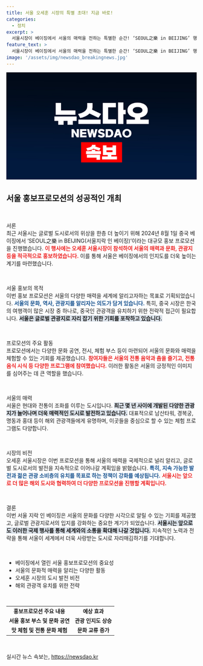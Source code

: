 ```yaml
---
title: 서울 오세훈 시장의 특별 초대! 지금 바로!
categories:
  - 정치
excerpt: >
  서울시장이 베이징에서 서울의 매력을 전하는 특별한 순간! ‘SEOUL之樂 in BEIJING’ 행사에서 의욕 넘치는 모습으로 한국 문화를 홍보하며 화제를 모았다. 클릭해서 자세히 알아보세요!
feature_text: >
  서울시장이 베이징에서 서울의 매력을 전하는 특별한 순간! ‘SEOUL之樂 in BEIJING’ 행사에서 의욕 넘치는 모습으로 한국 문화를 홍보하며 화제를 모았다. 클릭해서 자세히 알아보세요!
image: '/assets/img/newsdao_breakingnews.jpg'
---
```


<p><img src="/assets/img/newsdao_breakingnews.jpg" alt="flaretime 속보" /></p>

<h2 data-ke-size="size26">서울 홍보프로모션의 성공적인 개최</h2>

<p data-ke-size="size16">&nbsp;</p>

<p>서론<br />
최근 서울시는 글로벌 도시로서의 위상을 한층 더 높이기 위해 2024년 8월 1일 중국 베이징에서 ‘SEOUL之樂 in BEIJING(서울지락 인 베이징)’이라는 대규모 홍보 프로모션을 진행했습니다. <b><span style="color: #ee2323;">이 행사에는 오세훈 서울시장이 참석하여 서울의 매력과 문화, 관광지 등을 적극적으로 홍보하였습니다.</span></b> 이를 통해 서울은 베이징에서의 인지도를 더욱 높이는 계기를 마련했습니다.</p>

<p data-ke-size="size16">&nbsp;</p>

<p>서울 홍보의 목적<br />
이번 홍보 프로모션은 서울의 다양한 매력을 세계에 알리고자하는 목표로 기획되었습니다. <b><span style="color: #1a5490;">서울의 문화, 역사, 관광지를 알리자는 의도가 담겨 있습니다.</span></b> 특히, 중국 시장은 한국의 여행객이 많은 시장 중 하나로, 중국인 관광객을 유치하기 위한 전략적 접근이 필요합니다. <b><span style="background-color: #21538527;">서울은 글로벌 관광지로 자리 잡기 위한 기회를 포착하고 있습니다.</span></b> </p>

<p data-ke-size="size16">&nbsp;</p>

<p>프로모션의 주요 활동<br />
프로모션에서는 다양한 문화 공연, 전시, 체험 부스 등이 마련되어 서울의 문화와 매력을 체험할 수 있는 기회를 제공했습니다. <b><span style="color: #ee2323;">참여자들은 서울의 전통 음악과 춤을 즐기고, 전통 음식 시식 등 다양한 프로그램에 참여했습니다.</span></b> 이러한 활동은 서울의 긍정적인 이미지를 심어주는 데 큰 역할을 했습니다.</p>

<p data-ke-size="size16">&nbsp;</p>

<p>서울의 매력<br />
서울은 현대와 전통이 조화를 이루는 도시입니다. <b><span style="background-color: #21538527;">최근 몇 년 사이에 개발된 다양한 관광지가 늘어나며 더욱 매력적인 도시로 발전하고 있습니다.</span></b> 대표적으로 남산타워, 경복궁, 명동과 홍대 등이 해외 관광객들에게 유명하며, 이곳들을 중심으로 할 수 있는 체험 프로그램도 다양합니다. </p>

<p data-ke-size="size16">&nbsp;</p>

<p>시장의 비전<br />
오세훈 서울시장은 이번 프로모션을 통해 서울의 매력을 국제적으로 널리 알리고, 글로벌 도시로서의 발전을 지속적으로 이어나갈 계획임을 밝혔습니다. <b><span style="color: #1a5490;">특히, 지속 가능한 발전과 젊은 관광 소비층의 유치를 목표로 하는 정책이 강화를 예상됩니다.</span></b> <b><span style="color: #ee2323;">서울시는 앞으로 더 많은 해외 도시와 협력하여 더 다양한 프로모션을 진행할 계획입니다.</span></b></p>

<p data-ke-size="size16">&nbsp;</p>

<p>결론<br />
이번 서울 지락 인 베이징은 서울의 문화를 다양한 시각으로 알릴 수 있는 기회를 제공했고, 글로벌 관광지로서의 입지를 강화하는 중요한 계기가 되었습니다. <b><span style="background-color: #21538527;">서울시는 앞으로도 이러한 국제 행사를 통해 세계와의 소통을 확대해 나갈 것입니다.</span></b> 지속적인 노력과 전략을 통해 서울이 세계에서 더욱 사랑받는 도시로 자리매김하기를 기대합니다.</p>

<p data-ke-size="size16">&nbsp;</p>

<ul>
    <li>베이징에서 열린 서울 홍보프로모션의 중요성</li>
    <li>서울의 문화적 매력을 알리는 다양한 활동</li>
    <li>오세훈 시장의 도시 발전 비전</li>
    <li>해외 관광객 유치를 위한 전략</li>
</ul>

<p data-ke-size="size16">&nbsp;</p>

<table style="width: 100%; border-collapse: collapse;">
    <tr>
        <td style="text-align: center; height: 17px;"><b>홍보프로모션 주요 내용</b></td>
        <td style="text-align: center; height: 17px;"><b>예상 효과</b></td>
    </tr>
    <tr>
        <td style="text-align: center; height: 17px;"><b>서울 홍보 부스 및 문화 공연</b></td>
        <td style="text-align: center; height: 17px;"><b>관광 인지도 상승</b></td>
    </tr>
    <tr>
        <td style="text-align: center; height: 17px;"><b>맛 체험 및 전통 문화 체험</b></td>
        <td style="text-align: center; height: 17px;"><b>문화 교류 증가</b></td>
    </tr>
</table>

<p data-ke-size="size16">&nbsp;</p>
실시간 뉴스 속보는, <a href="https://newsdao.kr" rel="dofollow">https://newsdao.kr</a>


